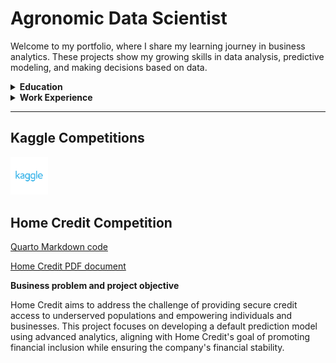# Agronomic Data Scientist

Welcome to my portfolio, where I share my learning journey in business analytics. These projects show my growing skills in data analysis, predictive modeling, and making decisions based on data.

<details>
  <summary><strong>Education</strong></summary>
  
  <ul>
    <li><strong>Master of Science in Business Analytics</strong><br>University of Utah, Salt Lake City, UT, United States</li>
    <li><strong>MBA in Business and Entrepreneurship</strong><br>PUC RS, Porto Alegre, Brazil</li>
    <li><strong>Specialist in Soil Management</strong><br>Esalq USP, Piracicaba, Brazil</li>
    <li><strong>Bachelor's Degree in Agronomy</strong><br>UEL, Londrina, Brazil</li>
  </ul>

</details>

<details>
  <summary><strong>Work Experience</strong></summary>

  <ul>
    <li><strong>Data Entry Specialist and Assistant Buyer</strong><br>The University of Utah Campus Store, April 2023-present</li>
    <li><strong>Founder/CEO/Senior Crop Advisor</strong><br>Apta Agribusiness, July 2010 - July 2023</li>
    <li><strong>Junior Crop Advisor and Precision Agriculture Analyst</strong><br>Insolo Agricultural Management, August 2004 - June 2010</li>
  </ul>

</details>

  ------------------------------------------------------------------------

## Kaggle Competitions

<!-- Kaggle logo image -->
<p align="left">
   <a href="https://www.kaggle.com/competitions/home-credit-default-risk">
      <img src="images/kaggle_logo.png" alt="Kaggle Logo" style="width: 12%; max-width: 1000px; display: inline-block;" />
   </a>
</p>

<!-- Text: Home Credit Competition -->
<h2>Home Credit Competition</h2>

[Quarto Markdown code](https://github.com/kleytonrps/Home_Credit_Project/blob/main/Home_Credit_Kleyton.qmd)

[Home Credit PDF document](https://github.com/kleytonrps/Home_Credit_Project/blob/main/pdf_html_files/Home_Credit_pdf_no_code.pdf)


**Business problem and project objective**

Home Credit aims to address the challenge of providing secure credit access to underserved populations and empowering individuals and businesses. This project focuses on developing a default prediction model using advanced analytics, aligning with Home Credit's goal of promoting financial inclusion while ensuring the company's financial stability.


